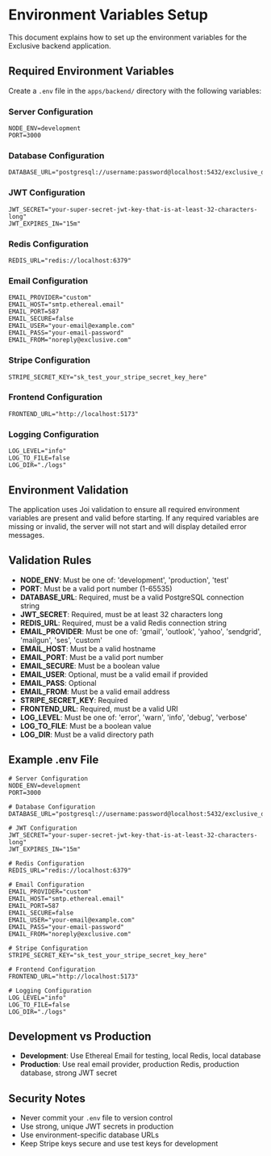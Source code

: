 # Environment Variables Setup

This document explains how to set up the environment variables for the Exclusive backend application.

## Required Environment Variables

Create a `.env` file in the `apps/backend/` directory with the following variables:

### Server Configuration
```env
NODE_ENV=development
PORT=3000
```

### Database Configuration
```env
DATABASE_URL="postgresql://username:password@localhost:5432/exclusive_db"
```

### JWT Configuration
```env
JWT_SECRET="your-super-secret-jwt-key-that-is-at-least-32-characters-long"
JWT_EXPIRES_IN="15m"
```

### Redis Configuration
```env
REDIS_URL="redis://localhost:6379"
```

### Email Configuration
```env
EMAIL_PROVIDER="custom"
EMAIL_HOST="smtp.ethereal.email"
EMAIL_PORT=587
EMAIL_SECURE=false
EMAIL_USER="your-email@example.com"
EMAIL_PASS="your-email-password"
EMAIL_FROM="noreply@exclusive.com"
```

### Stripe Configuration
```env
STRIPE_SECRET_KEY="sk_test_your_stripe_secret_key_here"
```

### Frontend Configuration
```env
FRONTEND_URL="http://localhost:5173"
```

### Logging Configuration
```env
LOG_LEVEL="info"
LOG_TO_FILE=false
LOG_DIR="./logs"
```

## Environment Validation

The application uses Joi validation to ensure all required environment variables are present and valid before starting. If any required variables are missing or invalid, the server will not start and will display detailed error messages.

## Validation Rules

- **NODE_ENV**: Must be one of: 'development', 'production', 'test'
- **PORT**: Must be a valid port number (1-65535)
- **DATABASE_URL**: Required, must be a valid PostgreSQL connection string
- **JWT_SECRET**: Required, must be at least 32 characters long
- **REDIS_URL**: Required, must be a valid Redis connection string
- **EMAIL_PROVIDER**: Must be one of: 'gmail', 'outlook', 'yahoo', 'sendgrid', 'mailgun', 'ses', 'custom'
- **EMAIL_HOST**: Must be a valid hostname
- **EMAIL_PORT**: Must be a valid port number
- **EMAIL_SECURE**: Must be a boolean value
- **EMAIL_USER**: Optional, must be a valid email if provided
- **EMAIL_PASS**: Optional
- **EMAIL_FROM**: Must be a valid email address
- **STRIPE_SECRET_KEY**: Required
- **FRONTEND_URL**: Required, must be a valid URI
- **LOG_LEVEL**: Must be one of: 'error', 'warn', 'info', 'debug', 'verbose'
- **LOG_TO_FILE**: Must be a boolean value
- **LOG_DIR**: Must be a valid directory path

## Example .env File

```env
# Server Configuration
NODE_ENV=development
PORT=3000

# Database Configuration
DATABASE_URL="postgresql://username:password@localhost:5432/exclusive_db"

# JWT Configuration
JWT_SECRET="your-super-secret-jwt-key-that-is-at-least-32-characters-long"
JWT_EXPIRES_IN="15m"

# Redis Configuration
REDIS_URL="redis://localhost:6379"

# Email Configuration
EMAIL_PROVIDER="custom"
EMAIL_HOST="smtp.ethereal.email"
EMAIL_PORT=587
EMAIL_SECURE=false
EMAIL_USER="your-email@example.com"
EMAIL_PASS="your-email-password"
EMAIL_FROM="noreply@exclusive.com"

# Stripe Configuration
STRIPE_SECRET_KEY="sk_test_your_stripe_secret_key_here"

# Frontend Configuration
FRONTEND_URL="http://localhost:5173"

# Logging Configuration
LOG_LEVEL="info"
LOG_TO_FILE=false
LOG_DIR="./logs"
```

## Development vs Production

- **Development**: Use Ethereal Email for testing, local Redis, local database
- **Production**: Use real email provider, production Redis, production database, strong JWT secret

## Security Notes

- Never commit your `.env` file to version control
- Use strong, unique JWT secrets in production
- Use environment-specific database URLs
- Keep Stripe keys secure and use test keys for development
